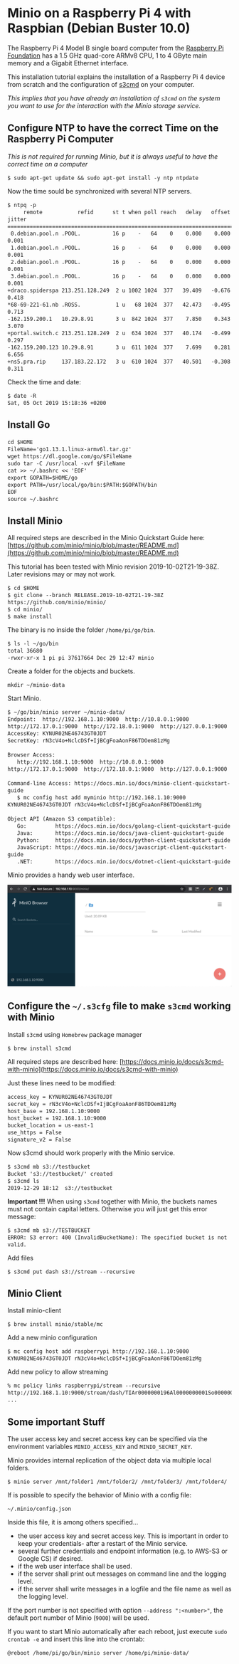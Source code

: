 # Minio on a Raspberry Pi 4 with Raspbian (Debian Buster 10.0)

The Raspberry Pi 4 Model B single board computer from the [Raspberry Pi Foundation](https://www.raspberrypi.org) has a 1.5 GHz quad-core ARMv8 CPU, 1 to 4 GByte main memory and a Gigabit Ethernet interface. 

This installation tutorial explains the installation of a Raspberry Pi 4 device from scratch and the configuration of [s3cmd](http://s3tools.org) on your computer. 

_This implies that you have already an installation of `s3cmd` on the system you want to use for the interaction with the Minio storage service._

## Configure NTP to have the correct Time on the Raspberry Pi Computer

_This is not required for running Minio, but it is always useful to have the correct time on a computer_

    $ sudo apt-get update && sudo apt-get install -y ntp ntpdate

Now the time sould be synchronized with several NTP servers.

    $ ntpq -p
         remote           refid      st t when poll reach   delay   offset  jitter
    ==============================================================================
     0.debian.pool.n .POOL.          16 p    -   64    0    0.000    0.000   0.001
     1.debian.pool.n .POOL.          16 p    -   64    0    0.000    0.000   0.001
     2.debian.pool.n .POOL.          16 p    -   64    0    0.000    0.000   0.001
     3.debian.pool.n .POOL.          16 p    -   64    0    0.000    0.000   0.001
    +draco.spiderspa 213.251.128.249  2 u 1002 1024  377   39.409   -0.676   0.418
    *68-69-221-61.nb .ROSS.           1 u   68 1024  377   42.473   -0.495   0.713
    -162.159.200.1   10.29.8.91       3 u  842 1024  377    7.850    0.343   3.070
    +portal.switch.c 213.251.128.249  2 u  634 1024  377   40.174   -0.499   0.297
    -162.159.200.123 10.29.8.91       3 u  611 1024  377    7.699    0.281   6.656
    +ns5.pra.rip     137.183.22.172   3 u  610 1024  377   40.501   -0.308   0.311



Check the time and date:

    $ date -R
    Sat, 05 Oct 2019 15:18:36 +0200

## Install Go

    cd $HOME
    FileName='go1.13.1.linux-armv6l.tar.gz'
    wget https://dl.google.com/go/$FileName
    sudo tar -C /usr/local -xvf $FileName
    cat >> ~/.bashrc << 'EOF'
    export GOPATH=$HOME/go
    export PATH=/usr/local/go/bin:$PATH:$GOPATH/bin
    EOF
    source ~/.bashrc

## Install Minio

All required steps are described in the Minio Quickstart Guide here: [https://github.com/minio/minio/blob/master/README.md](https://github.com/minio/minio/blob/master/README.md)

This tutorial has been tested with Minio revision 2019-10-02T21-19-38Z. Later revisions may or may not work.

    $ cd $HOME
    $ git clone --branch RELEASE.2019-10-02T21-19-38Z https://github.com/minio/minio/
    $ cd minio/
    $ make install

The binary is no inside the folder `/home/pi/go/bin`.
    
    $ ls -l ~/go/bin
    total 36680
    -rwxr-xr-x 1 pi pi 37617664 Dec 29 12:47 minio

Create a folder for the objects and buckets.

    mkdir ~/minio-data
    
Start Minio.

    $ ~/go/bin/minio server ~/minio-data/
    Endpoint:  http://192.168.1.10:9000  http://10.8.0.1:9000  http://172.17.0.1:9000  http://172.18.0.1:9000  http://127.0.0.1:9000      
    AccessKey: KYNUR02NE46743GT0JDT 
    SecretKey: rN3cV4o+NclcDSf+IjBCgFoaAonF86TDOem81zMg 

    Browser Access:
       http://192.168.1.10:9000  http://10.8.0.1:9000  http://172.17.0.1:9000  http://172.18.0.1:9000  http://127.0.0.1:9000      

    Command-line Access: https://docs.min.io/docs/minio-client-quickstart-guide
       $ mc config host add myminio http://192.168.1.10:9000 KYNUR02NE46743GT0JDT rN3cV4o+NclcDSf+IjBCgFoaAonF86TDOem81zMg

    Object API (Amazon S3 compatible):
       Go:         https://docs.min.io/docs/golang-client-quickstart-guide
       Java:       https://docs.min.io/docs/java-client-quickstart-guide
       Python:     https://docs.min.io/docs/python-client-quickstart-guide
       JavaScript: https://docs.min.io/docs/javascript-client-quickstart-guide
       .NET:       https://docs.min.io/docs/dotnet-client-quickstart-guide


Minio provides a handy web user interface.

![Minio on the Raspberry Pi 3 Model B+ single board computer](images/Minio_WebUI_Raspbian_Buster_2019_10_05.png)
    
## Configure the `~/.s3cfg` file to make `s3cmd` working with Minio

Install `s3cmd` using `Homebrew` package manager

    $ brew install s3cmd

All required steps are described here: [https://docs.minio.io/docs/s3cmd-with-minio](https://docs.minio.io/docs/s3cmd-with-minio)

Just these lines need to be modified:

    access_key = KYNUR02NE46743GT0JDT
    secret_key = rN3cV4o+NclcDSf+IjBCgFoaAonF86TDOem81zMg
    host_base = 192.168.1.10:9000
    host_bucket = 192.168.1.10:9000
    bucket_location = us-east-1
    use_https = False
    signature_v2 = False

Now s3cmd should work properly with the Minio service.

    $ s3cmd mb s3://testbucket
    Bucket 's3://testbucket/' created
    $ s3cmd ls
    2019-12-29 18:12  s3://testbucket

**Important !!!** When using `s3cmd` together with Minio, the buckets names must not contain capital letters. Otherwise you will just get this error message:

    $ s3cmd mb s3://TESTBUCKET
    ERROR: S3 error: 400 (InvalidBucketName): The specified bucket is not valid.
    
Add files

    $ s3cmd put dash s3://stream --recursive
    
    
## Minio Client

Install minio-client

    $ brew install minio/stable/mc
    
Add a new minio configuration


    $ mc config host add raspberrypi http://192.168.1.10:9000 KYNUR02NE46743GT0JDT rN3cV4o+NclcDSf+IjBCgFoaAonF86TDOem81zMg
    
Add new policy to allow streaming

    % mc policy links raspberrypi/stream --recursive 
    http://192.168.1.10:9000/stream/dash/TIAr0000000196Al0000000001So0000006243/TIAr0000000196Al0000000001So0000006243.mpd
    ...

## Some important Stuff

The user access key and secret access key can be specified via the environment variables `MINIO_ACCESS_KEY` and `MINIO_SECRET_KEY`.

Minio provides internal replication of the object data via multiple local folders. 

    $ minio server /mnt/folder1 /mnt/folder2/ /mnt/folder3/ /mnt/folder4/ 

If is possible to specify the behavior of Minio with a config file:

    ~/.minio/config.json

Inside this file, it is among others specified...
* the user access key and secret access key. This is important in order to keep your credentials- after a restart of the Minio service.
* several further credentials and endpoint information (e.g. to AWS-S3 or Google CS) if desired.
* if the web user interface shall be used.
* if the server shall print out messages on command line and the logging level.
* if the server shall write messages in a logfile and the file name as well as the logging level.

If the port number is not specified with option `--address ":<number>"`, the default port number of Minio (`9000`) will be used. 

If you want to start Minio automatically after each reboot, just execute `sudo crontab -e` and insert this line into the crontab:

    @reboot /home/pi/go/bin/minio server /home/pi/minio-data/
